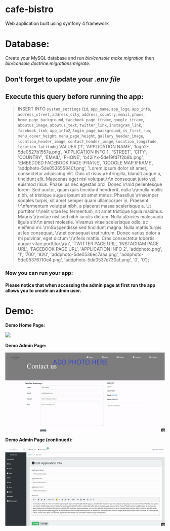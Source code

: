 # cafe-bistro
Web application built using symfony 4 framework

# Database:
Create your MySQL database and run _bin/console make migration_ then _bin/console doctrine:migrations:migrate_.

## Don't forget to update your _.env file_

## Execute this query before running the app:

> INSERT INTO `system_settings` (`id`, `app_name`, `app_logo`, `app_info`, `address_street`, `address_city`, `address_country`, `email`, `phone`, `home_page_background`, `facebook_page_iframe`, `google_iframe`, `aboutus_image`, `aboutus_text`, `twitter_link`, `instagram_link`, `facebook_link`, `app_info2`, `login_page_background`, `is_first_run`, `menu_cover_height`, `menu_page_height`, `gallery_header_image`, `location_header_image`, `contact_header_image`, `location_longitude`, `location_latitude`) VALUES ('1', 'APPLICATION NAME', 'logo2-5de0527b1557a.png', 'APPLICATION INFO 1', 'STREET', 'CITY', 'COUNTRY', 'EMAIL', 'PHONE', 'b42iYx-5de19fd7f2b8b.png', 'EMBEDDED FACEBOOK PAGE IFRA%E', 'GOOGLE MAP IFRAME', 'addphoto-5de053655840f.png', 'Lorem ipsum dolor sit amet, consectetur adipiscing elit. Duis ut risus \r\nfringilla, blandit augue a, tincidunt elit. Maecenas eget nisi volutpat,\r\n consequat justo vel, euismod risus. Phasellus nec egestas orci. Donec \r\nid pellentesque lorem. Sed auctor, quam quis tincidunt hendrerit, nulla \r\nnulla mollis nibh, et tristique augue ipsum sit amet metus. Phasellus \r\nsemper sodales turpis, sit amet semper quam ullamcorper in. Praesent \r\nfermentum volutpat nibh, a placerat massa scelerisque a. Ut porttitor \r\nelit vitae leo fermentum, sit amet tristique ligula maximus. Mauris \r\nvitae nisl sed nibh iaculis dictum. Nulla ultricies malesuada ligula sit\r\n amet molestie. Vivamus vitae scelerisque odio, ac eleifend mi. \r\nSuspendisse sed tincidunt magna. Nulla mattis turpis at leo consequat, \r\net consequat erat rutrum. Donec varius dolor a mi pulvinar, eget dictum \r\nfelis mattis. Cras consectetur lobortis augue vitae porttitor.\r\n', 'TWITTER PAGE URL', 'INSTAGRAM PAGE URL', 'FACEBOOK PAGE URL', 'APPLICATION INFO 2', 'addphoto.png', '1', '700', '820', 'addphoto-5de0536ec7aaa.png', 'addphoto-5de053767f0e4.png', 'addphoto-5de0537e730af.png', '0', '0');

### Now you can run your app:
#### Please notice that when accessing the admin page at first run the app allows you to create an admin user. 


# Demo:

**Demo Home Page:**

<img src="ezgif.com-video-to-gif.gif" /> 

**Demo Admin Page:**

<img src="ezgif.com-video-to-gif(1).gif" /> 


**Demo Admin Page (continued):**

<img src="ezgif.com-video-to-gif(2).gif" /> 
